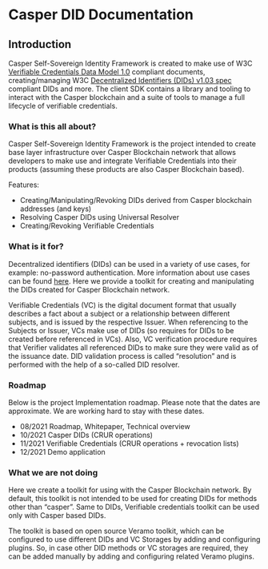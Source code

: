 # Casper DID Documentation

## Introduction

Casper Self-Sovereign Identity Framework is created to make use of W3C [Verifiable Credentials Data Model 1.0](https://www.w3.org/TR/vc-data-model/) compliant documents, creating/managing W3C [Decentralized Identifiers (DIDs) v1.03 spec](https://www.w3.org/TR/did-core) compliant DIDs and more. The client SDK contains a library and tooling to interact with the Casper blockchain and a suite of tools to manage a full lifecycle of verifiable credentials.

### What is this all about?

Casper Self-Sovereign Identity Framework is the project intended to create base layer infrastructure over Casper Blockchain network that allows developers to make use and integrate Verifiable Credentials into their products (assuming these products are also Casper Blockchain based).

Features:

* Creating/Manipulating/Revoking DIDs derived from Casper blockchain addresses (and keys)
* Resolving Casper DIDs using Universal Resolver
* Creating/Revoking Verifiable Credentials

### What is it for?

Decentralized identifiers (DIDs) can be used in a variety of use cases, for example: no-password authentication. More information about use cases can be found [here](https://www.w3.org/TR/did-use-cases/). Here we provide a toolkit for creating and manipulating the DIDs created for Casper Blockchain network.

Verifiable Credentials (VC) is the digital document format that usually describes a fact about a subject or a relationship between different subjects, and is issued by the respective Issuer. When referencing to the Subjects or Issuer, VCs make use of DIDs (so requires for DIDs to be created before referenced in VCs). Also, VC verification procedure requires that Verifier validates all referenced DIDs to make sure they were valid as of the issuance date. DID validation process is called “resolution” and is performed with the help of a so-called DID resolver.

### Roadmap

Below is the project Implementation roadmap. Please note that the dates are approximate. We are working hard to stay with these dates.

* 08/2021 Roadmap, Whitepaper, Technical overview
* 10/2021 Casper DIDs (CRUR operations)
* 11/2021 Verifiable Credentials (CRUR operations + revocation lists)
* 12/2021 Demo application

### What we are not doing

Here we create a toolkit for using with the Casper Blockchain network. By default, this toolkit is not intended to be used for creating DIDs for methods other than “casper”. Same to DIDs, Verifiable credentials toolkit can be used only with Casper based DIDs.

The toolkit is based on open source Veramo toolkit, which can be configured to use different DIDs and VC Storages by adding and configuring plugins. So, in case other DID methods or VC storages are required, they can be added manually by adding and configuring related Veramo plugins.

##
